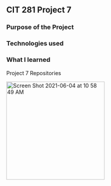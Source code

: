 ## CIT 281 Project 7

### Purpose of the Project

### Technologies used

### What I learned

Project 7 Repositories

<img width="259" alt="Screen Shot 2021-06-04 at 10 58 49 AM" src="https://user-images.githubusercontent.com/84147507/120844212-ef0bfe80-c523-11eb-9fa6-048eb4315f03.png">
